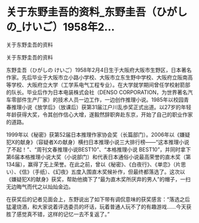 # 关于东野圭吾的资料_东野圭吾（ひがしの_けいご）1958年2...

关于东野圭吾的资料

关于东野圭吾的资料

东野圭吾（ひがしの けいご）1958年2月4日生于大阪府大阪市生野区，日本著名作家。先后毕业于大阪市立小路小学校、大阪市立东生野中学校、大阪府立阪南高等学校、大阪府立大学（工学系电气工程专业）。在大学就学期间曾任学校射箭部的队长。毕业后作为日本电装株式会社（DENSO CORPORATION，为世界著名汽车零部件生产厂家）的技术人员一边工作，一边创作推理小说。1985年以校园青春推理小说《放学后》（放课后）获第31届江户川乱歩奖正式出道。以27岁的年轻年龄获得大奖，令其创作信心大增，遂毅然辞职奔赴东京，开始了自己的职业作家的道路。

1999年以《秘密》获第52届日本推理作家协会奖（长篇部门）。2006年以《嫌疑犯X的献身》（容疑者Xの献身）横扫日本推理小说三大排行榜——“这本推理小说了不起！”、“周刊文春推理小说BEST10”、“本格推理小说 BEST10”，并同时拿下第6届本格推理小说大奖（小说部门）和代表日本通俗小说最高荣誉的直木奖（第134届），赢得了无上荣誉。在此之前，曾以《秘密》、《白夜行》、《单恋》（片思い）、《信》（手纸）、《幻夜》五度入围直木奖候补作，但最终都落选了。这次以《嫌疑犯X的献身》获奖，帮助他摘下了“最为直木奖所厌弃的男人”的帽子，一扫无边晦气而代之以灿灿金边。

在获奖后的记者见面会上，东野说出了如下带有调侃意味的获奖感言：“落选之后猛灌烧酒，和大家说着评选委员的坏话，玩着普通人玩不了的有趣游戏……今天获胜了感觉真不错，这样的记忆一去不复返了。”